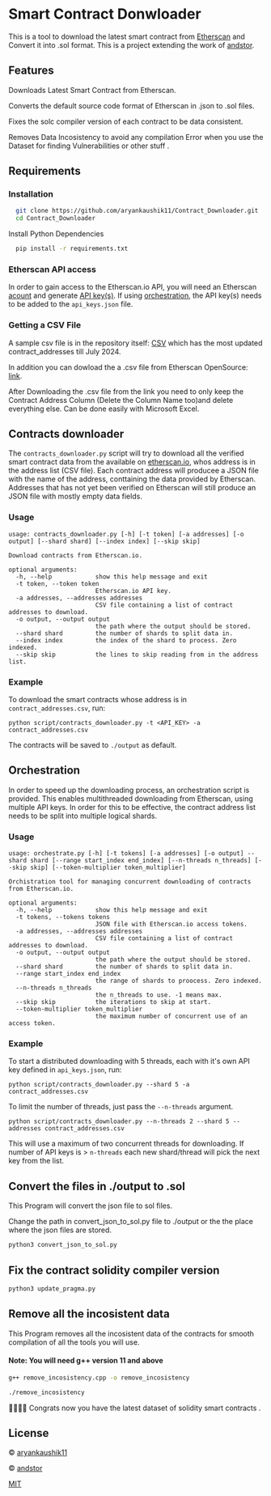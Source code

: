 
# Smart Contract Donwloader

This is a tool to download the latest smart contract from  [Etherscan](https://etherscan.io/) and Convert it into .sol format. 
This is a project extending the work of [andstor](https://github.com/andstor/smart-contract-downloader).

## Features

Downloads Latest Smart Contract from Etherscan.

Converts the default source code format of Etherscan in .json to .sol files.

Fixes the solc compiler version of each contract to be data consistent.

Removes Data Incosistency to avoid any compilation Error when you use the Dataset for finding Vulnerabilities or other stuff .





## Requirements


### Installation

```bash
  git clone https://github.com/aryankaushik11/Contract_Downloader.git
  cd Contract_Downloader
```
Install Python Dependencies
```bash
  pip install -r requirements.txt
```

### Etherscan API access
In order to gain access to the Etherscan.io API, you will need an Etherscan [acount](https://docs.etherscan.io/getting-started/creating-an-account) and generate [API key(s)](https://docs.etherscan.io/getting-started/viewing-api-usage-statistics). If using [orchestration](#orchestration), the API key(s) needs to be added to the `api_keys.json` file.

### Getting a CSV File

A sample csv file is in the repository itself: [CSV](https://github.com/aryankaushik11/Contract_Downloader/blob/main/script/contract_addresses.csv) which has the most updated contract_addresses till July 2024.

In addition you can dowload the a .csv file from Etherscan OpenSource: [link](https://etherscan.io/exportData?type=open-source-contract-codes).

After Downloading the .csv file from the link you need to only keep the Contract Address Column (Delete the Column Name too)and delete everything else. Can be done easily with Microsoft Excel.

## Contracts downloader
The `contracts_downloader.py` script will try to download all the verified smart contract data from the available on [etherscan.io](https://etherscan.io), whos address is in the address list (CSV file). Each contract address will producee a JSON file with the name of the address, conttaining the data provided by Etherscan. Addresses that has not yet been verified on Etherscan will still produce an JSON file with mostly empty data fields.

### Usage

```script
usage: contracts_downloader.py [-h] [-t token] [-a addresses] [-o output] [--shard shard] [--index index] [--skip skip]

Download contracts from Etherscan.io.

optional arguments:
  -h, --help            show this help message and exit
  -t token, --token token
                        Etherscan.io API key.
  -a addresses, --addresses addresses
                        CSV file containing a list of contract addresses to download.
  -o output, --output output
                        the path where the output should be stored.
  --shard shard         the number of shards to split data in.
  --index index         the index of the shard to process. Zero indexed.
  --skip skip           the lines to skip reading from in the address list.
```

### Example
To download the smart contracts whose address is in `contract_addresses.csv`, run:
```
python script/contracts_downloader.py -t <API_KEY> -a contract_addresses.csv
```
The contracts will be saved to `./output` as default.

## Orchestration
In order to speed up the downloading process, an orchestration script is provided. This enables multithreaded downloading from Etherscan, using multiple API keys. In order for this to be effective, the contract address list needs to be split into multiple logical shards.

### Usage
```script
usage: orchestrate.py [-h] [-t tokens] [-a addresses] [-o output] --shard shard [--range start_index end_index] [--n-threads n_threads] [--skip skip] [--token-multiplier token_multiplier]

Orchistration tool for managing concurrent downloading of contracts from Etherscan.io.

optional arguments:
  -h, --help            show this help message and exit
  -t tokens, --tokens tokens
                        JSON file with Etherscan.io access tokens.
  -a addresses, --addresses addresses
                        CSV file containing a list of contract addresses to download.
  -o output, --output output
                        the path where the output should be stored.
  --shard shard         the number of shards to split data in.
  --range start_index end_index
                        the range of shards to proocess. Zero indexed.
  --n-threads n_threads
                        the n_threads to use. -1 means max.
  --skip skip           the iterations to skip at start.
  --token-multiplier token_multiplier
                        the maximum number of concurrent use of an access token.
```
### Example

To start a distributed downloading with 5 threads, each with it's own API key defined in `api_keys.json`, run:
```
python script/contracts_downloader.py --shard 5 -a contract_addresses.csv
```

To limit the number of threads, just pass the `--n-threads` argument.
```
python script/contracts_downloader.py --n-threads 2 --shard 5 --addresses contract_addresses.csv
```
This will use a maximum of two concurrent threads for downloading. If number of API keys is > `n-threads` each new shard/thread will pick the next key from the list.

## Convert the files in ./output to .sol 

This Program will convert the json file to sol files.

Change the path in convert_json_to_sol.py file to ./output or the the place where the json files are stored.

```bash
python3 convert_json_to_sol.py 
```

## Fix the contract solidity compiler  version

```bash
python3 update_pragma.py
```

## Remove all the incosistent data 

This Program removes all the incosistent data of the contracts for smooth compilation of all the tools you will use.

#### Note: You will need g++ version 11 and above

```bash
g++ remove_incosistency.cpp -o remove_incosistency

./remove_incosistency
```

👏👏👏👏 Congrats now you have the latest dataset of solidity smart contracts .


## License

©️ [aryankaushik11](https://github.com/aryankaushik11)

©️ [andstor](https://github.com/andstor/smart-contract-downloader)

[MIT](https://choosealicense.com/licenses/mit/)

